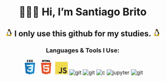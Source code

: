 <h1 align="center">👩🏻‍💻 Hi, I’m Santiago Brito</h1>
<h2 align="center"><img src="https://raw.githubusercontent.com/devicons/devicon/master/icons/linux/linux-original.svg" alt="linux" width="20" height="20"/> I only use this github for my studies. <img src="https://raw.githubusercontent.com/devicons/devicon/master/icons/linux/linux-original.svg" alt="linux" width="20" height="20"/></h2>


<h3 align="center">Languages & Tools I Use:</h3>
<p align="center"><img src="https://raw.githubusercontent.com/devicons/devicon/master/icons/css3/css3-original-wordmark.svg" alt="css3" width="40" height="40"/>
<img src="https://raw.githubusercontent.com/devicons/devicon/master/icons/html5/html5-original-wordmark.svg" alt="html5" width="40" height="40"/>
<img src="https://raw.githubusercontent.com/devicons/devicon/master/icons/javascript/javascript-original.svg" alt="javascript" width="35" height="35"/>
  <img src="[https://cdn.jsdelivr.net/gh/devicons/devicon/blob/master/icons/angularjs/angularjs-original.svg](https://github.com/devicons/devicon/blob/master/icons/angularjs/angularjs-original.svg)" alt="git" width="35" height="35"/>
  <img src="https://cdn.jsdelivr.net/gh/devicons/devicon/icons/git/angularjs-original.svg" alt="git" width="35" height="35"/>
<img src="https://cdn.jsdelivr.net/gh/devicons/devicon/icons/c/c-original.svg" alt="c" width="35" height="35"/>
<img src="https://cdn.jsdelivr.net/gh/devicons/devicon/icons/jupyter/jupyter-original-wordmark.svg" alt="jupyter" width="35" height="35"/>
<img src="https://cdn.jsdelivr.net/gh/devicons/devicon/icons/git/git-original.svg" alt="git" width="35" height="35"/>
  

</p>





